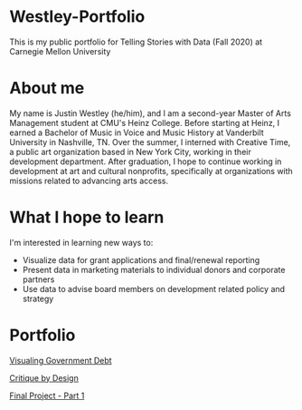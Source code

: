 # Westley-Portfolio
This is my public portfolio for Telling Stories with Data (Fall 2020) at Carnegie Mellon University

# About me
My name is Justin Westley (he/him), and I am a second-year Master of Arts Management student at CMU's Heinz College. Before starting at Heinz, I earned a Bachelor of Music in Voice and Music History at Vanderbilt University in Nashville, TN. Over the summer, I interned with Creative Time, a public art organization based in New York City, working in their development department. After graduation, I hope to continue working in development at art and cultural nonprofits, specifically at organizations with missions related to advancing arts access.

# What I hope to learn
I'm interested in learning new ways to:
 - Visualize data for grant applications and final/renewal reporting
 - Present data in marketing materials to individual donors and corporate partners
 - Use data to advise board members on development related policy and strategy
 
# Portfolio
[Visualing Government Debt](/Data-Viz-1.md)

[Critique by Design](/Data-Viz-2.md)

[Final Project - Part 1](/Final-Project-1.md) 
